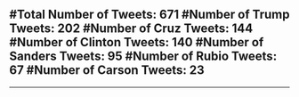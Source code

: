 #Total Number of Tweets: 671 
#Number of Trump Tweets: 202
#Number of Cruz Tweets: 144
#Number of Clinton Tweets: 140
#Number of Sanders Tweets: 95
#Number of Rubio Tweets: 67
#Number of Carson Tweets: 23
---
---
